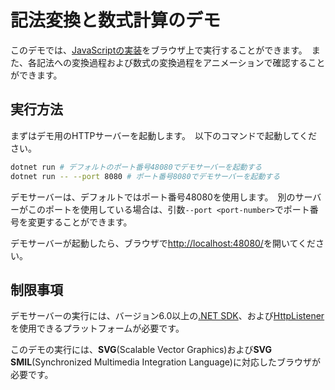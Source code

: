 # 記法変換と数式計算のデモ
このデモでは、[JavaScriptの実装](../impls/javascript/)をブラウザ上で実行することができます。　また、各記法への変換過程および数式の変換過程をアニメーションで確認することができます。

## 実行方法
まずはデモ用のHTTPサーバーを起動します。　以下のコマンドで起動してください。

```sh
dotnet run # デフォルトのポート番号48080でデモサーバーを起動する
dotnet run -- --port 8080 # ポート番号8080でデモサーバーを起動する
```

デモサーバーは、デフォルトではポート番号48080を使用します。　別のサーバーがこのポートを使用している場合は、引数`--port <port-number>`でポート番号を変更することができます。

デモサーバーが起動したら、ブラウザで[http://localhost:48080/](http://localhost:48080/)を開いてください。

## 制限事項
デモサーバーの実行には、バージョン6.0以上の[.NET SDK](https://docs.microsoft.com/ja-jp/dotnet/core/sdk)、および[HttpListener](https://docs.microsoft.com/ja-jp/dotnet/api/system.net.httplistener)を使用できるプラットフォームが必要です。

このデモの実行には、**SVG**(Scalable Vector Graphics)および**SVG SMIL**(Synchronized Multimedia Integration Language)に対応したブラウザが必要です。
